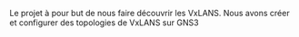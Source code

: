Le projet à pour but de nous faire découvrir les VxLANS.
Nous avons créer et configurer des topologies de VxLANS sur GNS3 
